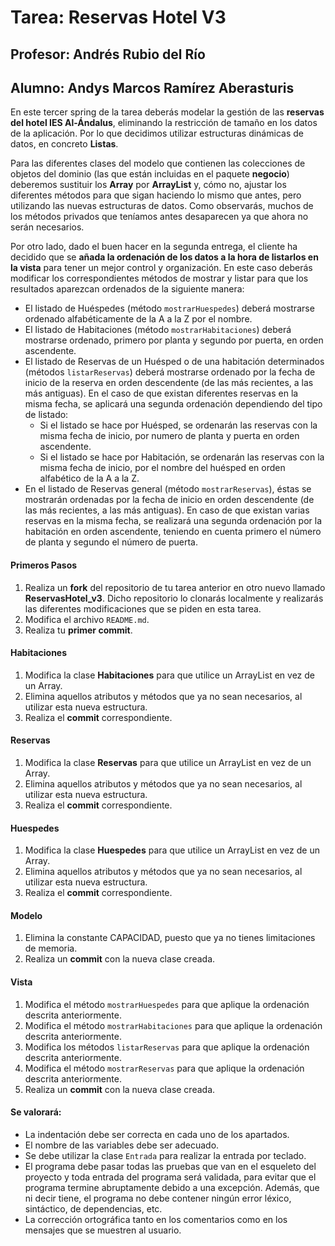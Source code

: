 # Tarea: Reservas Hotel V3
## Profesor: Andrés Rubio del Rí­o
## Alumno: Andys Marcos Ramírez Aberasturis

En este tercer spring de la tarea deberás modelar la gestión de las **reservas del hotel IES Al-Ándalus**, eliminando la restricción de tamaño en los datos de la aplicación. Por lo que decidimos utilizar estructuras dinámicas de datos, en concreto **Listas**.

Para las diferentes clases del modelo que contienen las colecciones de objetos del dominio (las que están incluidas en el paquete **negocio**) deberemos sustituir los **Array** por **ArrayList** y, cómo no, ajustar los diferentes métodos para que sigan haciendo lo mismo que antes, pero utilizando las nuevas estructuras de datos. Como observarás, muchos de los métodos privados que teníamos antes desaparecen ya que ahora no serán necesarios.

Por otro lado, dado el buen hacer en la segunda entrega, el cliente ha decidido que se **añada la ordenación de los datos a la hora de listarlos en la vista** para tener un mejor control y organización. En este caso deberás modificar los correspondientes métodos de mostrar y listar para que los resultados aparezcan ordenados de la siguiente manera:

* El listado de Huéspedes (método `mostrarHuespedes`) deberá mostrarse ordenado alfabéticamente de la A a la 	Z por el nombre.
* El listado de Habitaciones (método `mostrarHabitaciones`) deberá mostrarse ordenado, primero por planta y segundo por puerta, en orden ascendente.
* El listado de Reservas de un Huésped o de una habitación determinados (métodos `listarReservas`) deberá mostrarse ordenado por la fecha de inicio de la reserva en orden descendente (de las más recientes, a las 	más antiguas). En el caso de que existan diferentes reservas en la misma fecha, se aplicará una segunda 	ordenación dependiendo del tipo de listado:
	+ Si el listado se hace por Huésped, se ordenarán las reservas con la misma fecha de inicio, por numero de planta y puerta en orden ascendente.
	+ Si el listado se hace por Habitación, se ordenarán las reservas con la misma fecha de inicio, por el nombre del huésped en orden alfabético de la A a la Z.
* En el listado de Reservas general (método `mostrarReservas`), éstas se mostrarán ordenadas por la fecha de inicio en orden descendente (de las más recientes, a las más antiguas). En caso de que existan varias reservas en la misma fecha, se realizará una segunda ordenación por la habitación en orden ascendente, teniendo en cuenta primero el número de planta y segundo el número de puerta.

#### Primeros Pasos
1. Realiza un **fork** del repositorio de tu tarea anterior en otro nuevo llamado **ReservasHotel_v3**. Dicho repositorio lo clonarás localmente y realizarás las diferentes modificaciones que se piden en esta tarea.
2. Modifica el archivo `README.md`.
3. Realiza tu **primer commit**.

#### Habitaciones
1. Modifica la clase **Habitaciones** para que utilice un ArrayList en vez de un Array.
2. Elimina aquellos atributos y métodos que ya no sean necesarios, al utilizar esta nueva estructura. 
3. Realiza el **commit** correspondiente.

#### Reservas
1. Modifica la clase **Reservas** para que utilice un ArrayList en vez de un Array.
2. Elimina aquellos atributos y métodos que ya no sean necesarios, al utilizar esta nueva estructura. 
3. Realiza el **commit** correspondiente.

#### Huespedes
1. Modifica la clase **Huespedes** para que utilice un ArrayList en vez de un Array.
2. Elimina aquellos atributos y métodos que ya no sean necesarios, al utilizar esta nueva estructura. 
3. Realiza el **commit** correspondiente.

#### Modelo
1. Elimina la constante CAPACIDAD, puesto que ya no tienes limitaciones de memoria.
9. Realiza un **commit** con la nueva clase creada.

#### Vista
1. Modifica el método `mostrarHuespedes` para que aplique la ordenación descrita anteriormente.
2. Modifica el método `mostrarHabitaciones` para que aplique la ordenación descrita anteriormente.
3. Modifica los métodos `listarReservas` para que aplique la ordenación descrita anteriormente.
4. Modifica el método `mostrarReservas` para que aplique la ordenación descrita anteriormente.
10. Realiza un **commit** con la nueva clase creada.

#### Se valorará:

- La indentación debe ser correcta en cada uno de los apartados.
- El nombre de las variables debe ser adecuado.
- Se debe utilizar la clase `Entrada` para realizar la entrada por teclado.
- El programa debe pasar todas las pruebas que van en el esqueleto del proyecto y toda entrada del programa será validada, para evitar que el programa termine abruptamente debido a una excepción. Además, que ni decir tiene, el programa no debe contener ningún error léxico, sintáctico, de dependencias, etc.
- La corrección ortográfica tanto en los comentarios como en los mensajes que se muestren al usuario.
